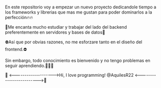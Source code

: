 En este repositorio voy a empezar un nuevo proyecto dedicandole tiempo a los frameworks y librerias que mas me gustan para poder dominarlos a la perfección​🔥​​🔥​

💎​Me encanta mucho estudiar y trabajar del lado del backend preferentemente en servidores y bases de datos💎​ 

⛔​Así que por obvias razones, no me esforzare tanto en el diseño del frontend.⛔​

Sin embargo, todo conocimiento es bienvenido y no tengo problemas en seguir aprendiendo.​💯​💯​💯​

💞️ <-------------------->Hi, I love programming! @AquilesR22 <------------------------->💞​
